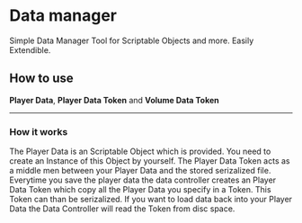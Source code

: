 # Data manager
Simple Data Manager Tool for Scriptable Objects and more. Easily Extendible.

## How to use

**Player Data**, **Player Data Token** and **Volume Data Token**

---

### How it works

The Player Data is an Scriptable Object which is provided.
You need to create an Instance of this Object by yourself.
The Player Data Token acts as a middle men between your Player Data
and the stored serizalized file.
Everytime you save the player data the data controller creates an
Player Data Token which copy all the Player Data you specify in a 
Token. This Token can than be serizalized. If you want to load 
data back into your Player Data the Data Controller will
read the Token from disc space.

